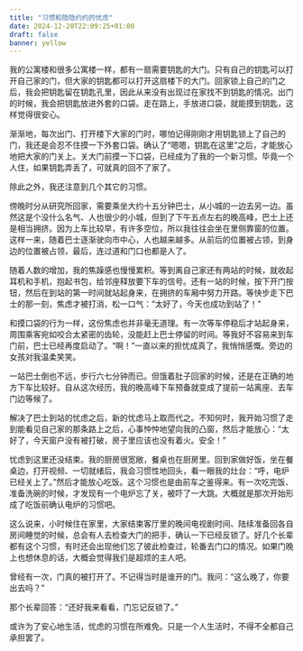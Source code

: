 ```yaml
---
title: "习惯和隐隐约约的忧虑"
date: 2024-12-20T22:09:25+01:00
draft: false
banner: yellow
---
```

我的公寓楼和很多公寓楼一样，都有一扇需要钥匙的大门。只有自己的钥匙可以打开自己家的门，但大家的钥匙都可以打开这扇楼下的大门。回家锁上自己的门之后，我会把钥匙留在钥匙孔里，因此从来没有出现过在家找不到钥匙的情况。出门的时候，我会把钥匙放进外套的口袋。走在路上，手放进口袋，就能摸到钥匙，这样觉得很安心。

渐渐地，每次出门、打开楼下大家的门时，哪怕记得刚刚才用钥匙锁上了自己的门，我还是会忍不住摸一下外套口袋。确认了“嗯嗯，钥匙在这里”之后，才能放心地把大家的门关上。关大门前摸一下口袋，已经成为了我的一个新习惯。毕竟一个人住，如果钥匙弄丢了，可就真的回不了家了。

除此之外，我还注意到几个其它的习惯。

傍晚时分从研究所回家，需要乘坐大约十五分钟巴士，从小城的一边去另一边。虽然这是个没什么名气、人也很少的小城，但到了下午五点左右的晚高峰，巴士上还是相当拥挤。因为上车比较早，有许多空位，所以我往往会坐在里侧靠窗的位置。这样一来，随着巴士逐渐驶向市中心，人也越来越多。从前后的位置被占领，到身边的位置被占领，最后，连过道和门口也都是人了。

随着人数的增加，我的焦躁感也慢慢累积。等到离自己家还有两站的时候，就收起耳机和手机，抱起书包，给邻座释放要下车的信号。还有一站的时候，按下开门按钮，然后在到站的第一时间就站起身来，在拥挤的车厢中努力开路。等快步走下巴士的那一刻，焦虑才被打消，松一口气：“太好了，今天也成功到站了！”

和摸口袋的行为一样，这份焦虑也并非毫无道理。有一次等车停稳后才站起身来，周围乘客宛如咬合太紧密的齿轮，没能赶上巴士停留的时间。等我好不容易来到车门前，巴士已经再度启动了。“啊！”一直以来的担忧成真了，我悄悄感慨。旁边的女孩对我温柔笑笑。

一站巴士倒也不远，步行六七分钟而已。但饿着肚子回家的时候，还是在正确的地方下车比较好。自从这次经历，我的晚高峰下车预备就变成了提前一站离座、去车门边等候了。

解决了巴士到站的忧虑之后，新的忧虑马上取而代之。不知何时，我开始习惯了走到能看见自己家的那条路上之后，心事忡忡地望向我的凸窗，然后才能放心：“太好了，今天窗户没有被打破，房子里应该也没有着火。安全！”

忧虑到这里还没结束。我的厨房很宽敞，餐桌也在厨房里。回到家做好饭，坐在餐桌边，打开视频、一切就绪后，我会习惯性地回头，看一眼我的灶台：“呼，电炉已经关上了。”然后才能放心吃饭。这个习惯也是由前车之鉴得来。有一次吃完饭、准备洗碗的时候，才发现有一个电炉忘了关，被吓了一大跳。大概就是那次开始形成了吃饭前确认电炉的习惯吧。

这么说来，小时候住在家里，大家结束客厅里的晚间电视剧时间、陆续准备回各自房间睡觉的时候，总会有人去检查大门的把手，确认一下已经反锁了。好几个长辈都有这个习惯，有时还会出现他们忘了彼此检查过，轮番去门口的情况。如果门晚上也想休息的话，大概会觉得我们是超烦的主人吧。

曾经有一次，门真的被打开了。不记得当时是谁开的门。我问：“这么晚了，你要出去吗？”

那个长辈回答：“还好我来看看，门忘记反锁了。”

或许为了安心地生活，忧虑的习惯在所难免。只是一个人生活时，不得不全都自己承担罢了。